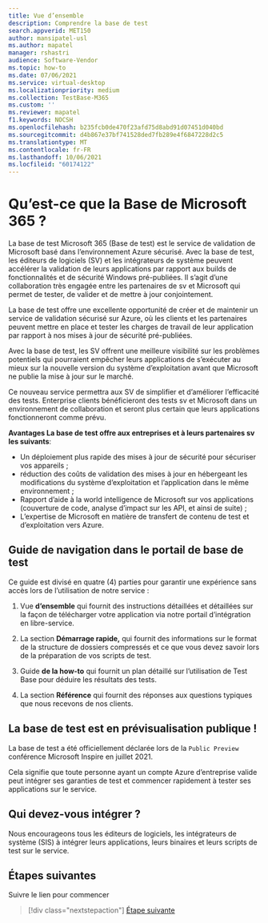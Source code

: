 ```yaml
---
title: Vue d’ensemble
description: Comprendre la base de test
search.appverid: MET150
author: mansipatel-usl
ms.author: mapatel
manager: rshastri
audience: Software-Vendor
ms.topic: how-to
ms.date: 07/06/2021
ms.service: virtual-desktop
ms.localizationpriority: medium
ms.collection: TestBase-M365
ms.custom: ''
ms.reviewer: mapatel
f1.keywords: NOCSH
ms.openlocfilehash: b235fcb0de470f23afd75d8abd91d07451d040bd
ms.sourcegitcommit: d4b867e37bf741528ded7fb289e4f6847228d2c5
ms.translationtype: MT
ms.contentlocale: fr-FR
ms.lasthandoff: 10/06/2021
ms.locfileid: "60174122"
---
```

# <a name="what-is-test-base-for-microsoft-365"></a>Qu’est-ce que la Base de Microsoft 365 ?

La base de test Microsoft 365 (Base de test) est le service de validation de Microsoft basé dans l’environnement Azure sécurisé.
Avec la base de test, les éditeurs de logiciels (SV) et les intégrateurs de système peuvent accélérer la validation de leurs applications par rapport aux builds de fonctionnalités et de sécurité Windows pré-publiées. Il s’agit d’une collaboration très engagée entre les partenaires de sv et Microsoft qui permet de tester, de valider et de mettre à jour conjointement.

La base de test offre une excellente opportunité de créer et de maintenir un service de validation sécurisé sur Azure, où les clients et les partenaires peuvent mettre en place et tester les charges de travail de leur application par rapport à nos mises à jour de sécurité pré-publiées.

Avec la base de test, les SV offrent une meilleure visibilité sur les problèmes potentiels qui pourraient empêcher leurs applications de s’exécuter au mieux sur la nouvelle version du système d’exploitation avant que Microsoft ne publie la mise à jour sur le marché.

Ce nouveau service permettra aux SV de simplifier et d’améliorer l’efficacité des tests. Enterprise clients bénéficieront des tests sv et Microsoft dans un environnement de collaboration et seront plus certain que leurs applications fonctionneront comme prévu.

**Avantages La base de test offre aux entreprises et à leurs partenaires sv les suivants**:

- Un déploiement plus rapide des mises à jour de sécurité pour sécuriser vos appareils ;
- réduction des coûts de validation des mises à jour en hébergeant les modifications du système d’exploitation et l’application dans le même environnement ;
- Rapport d’aide à la world intelligence de Microsoft sur vos applications (couverture de code, analyse d’impact sur les API, et ainsi de suite) ;
- L’expertise de Microsoft en matière de transfert de contenu de test et d’exploitation vers Azure.

## <a name="guide-to-navigating-the-test-base-portal"></a>Guide de navigation dans le portail de base de test

Ce guide est divisé en quatre (4) parties pour garantir une expérience sans accès lors de l’utilisation de notre service :

1. Vue **d’ensemble** qui fournit des instructions détaillées et détaillées sur la façon de télécharger votre application via notre portail d’intégration en libre-service.

2. La section **Démarrage rapide,** qui fournit des informations sur le format de la structure de dossiers compressés et ce que vous devez savoir lors de la préparation de vos scripts de test.

3. Guide **de la how-to** qui fournit un plan détaillé sur l’utilisation de Test Base pour déduire les résultats des tests.

4. La section **Référence** qui fournit des réponses aux questions typiques que nous recevons de nos clients.

## <a name="test-base-is-in-public-preview"></a>La base de test est en prévisualisation publique !

La base de test a été officiellement déclarée lors de la `Public Preview` conférence Microsoft Inspire en juillet 2021.

Cela signifie que toute personne ayant un compte Azure d’entreprise valide peut intégrer ses garanties de test et commencer rapidement à tester ses applications sur le service.

## <a name="who-should-onboard"></a>Qui devez-vous intégrer ?

Nous encourageons tous les éditeurs de logiciels, les intégrateurs de système (SIS) à intégrer leurs applications, leurs binaires et leurs scripts de test sur le service.

## <a name="next-steps"></a>Étapes suivantes

Suivre le lien pour commencer
> [!div class="nextstepaction"]
> [Étape suivante](createaccount.md)
